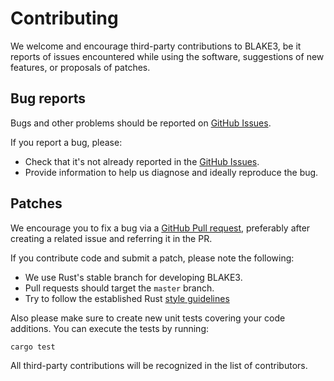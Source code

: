 # Contributing

We welcome and encourage third-party contributions to BLAKE3, be it reports of issues encountered while using the software, suggestions of new features, or proposals of patches.

## Bug reports

Bugs and other problems should be reported on [GitHub Issues](https://github.com/BLAKE3/BLAKE3/issues).

If you report a bug, please:

* Check that it's not already reported in the [GitHub Issues](https://github.com/BLAKE3/BLAKE3/issues).
* Provide information to help us diagnose and ideally reproduce the bug.

## Patches

We encourage you to fix a bug via a [GitHub Pull request](https://github.com/BLAKE3/BLAKE3/pulls), preferably after creating a related issue and referring it in the PR.

If you contribute code and submit a patch, please note the following:

* We use Rust's stable branch for developing BLAKE3.
* Pull requests should target the `master` branch.
* Try to follow the established Rust [style guidelines](https://doc.rust-lang.org/1.0.0/style/)

Also please make sure to create new unit tests covering your code additions. You can execute the tests by running:

```bash
cargo test
```

All third-party contributions will be recognized in the list of contributors.

